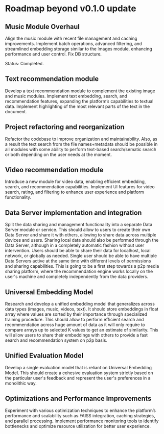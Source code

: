 # Roadmap beyond v0.1.0 update
## Music Module Overhaul
Align the music module with recent file management and caching improvements. Implement batch operations, advanced filtering, and streamlined embedding storage similar to the Images module, enhancing performance and user control. Fix DB structure.

Status: Completed.

## Text recommendation module
Develop a text recommendation module to complement the existing image and music modules. Implement text embedding, search, and recommendation features, expanding the platform’s capabilities to textual data. Implement highlighting of the most relevant parts of the text in the document.

## Project refactoring and reorganization
Refactor the codebase to improve organization and maintainability. Also, as a result the text search from the file names+metadata should be possible in all modules with some ability to perform text-based search/sematic search or both depending on the user needs at the moment.

## Video recommendation module
Introduce a new module for video data, enabling efficient embedding, search, and recommendation capabilities. Implement UI features for video search, rating, and filtering to enhance user experience and platform functionality.

## Data Server implementation and integration
Split the data sharing and management functionality into a separate Data Server module or service. This should allow to users to create their own Data Server and share it with others, allowing to share data across multiple devices and users. Sharing local data should also be performed through the Data Server, although in a completely automatic fashion without user intervention. Users should be able to share their data for localhost, local network, or globally as needed. Single user should be able to have multiple Data Servers active at the same time with different levels of permissions and sharing capabilities. 
This is going to be a first step towards a p2p media sharing platform, where the recommendation engine works locally on the user's machine and completely independently from the data providers.

## Universal Embedding Model
Research and develop a unified embedding model that generalizes across data types (images, music, videos, text). It should store embeddings in float array where values are sorted by their importance through specialized training procedure. This should allow to perform efficient search and recommendation across huge amount of data as it will only require to compare arrays up to selected K values to get an estimate of similarity. This will allow users to share their embeddings with others to provide a fast search and recommendation system on p2p basis.

## Unified Evaluation Model
Develop a single evaluation model that is reliant on Universal Embedding Model. This should create a cohesive evaluation system strictly based on the particular user's feedback and represent the user's preferences in a monolithic way.

## Optimizations and Performance Improvements
Experiment with various optimization techniques to enhance the platform’s performance and scalability such as FAISS integration, caching strategies, and parallel processing. Implement performance monitoring tools to identify bottlenecks and optimize resource utilization for better user experience.


